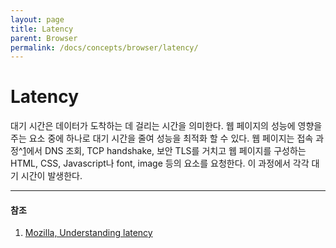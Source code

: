 ```yaml
---
layout: page
title: Latency
parent: Browser
permalink: /docs/concepts/browser/latency/
---
```


# Latency

대기 시간은 데이터가 도착하는 데 걸리는 시간을 의미한다. 웹 페이지의 성능에 영향을 주는 요소 중에 하나로 대기 시간을 줄여 성능을 최적화 할 수 있다. 웹 페이지는 접속 과정^[1](/docs/concepts/browser/populating-the-page/)에서 DNS 조회, TCP handshake, 보안 TLS를 거치고 웹 페이지를 구성하는 HTML, CSS, Javascript나 font, image 등의 요소를 요청한다. 이 과정에서 각각 대기 시간이 발생한다.

---

#### 참조

1. [Mozilla, Understanding latency](https://developer.mozilla.org/en-US/docs/Web/Performance/Guides/Understanding_latency)
